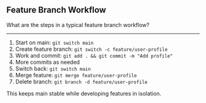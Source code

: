 ## Feature Branch Workflow

What are the steps in a typical feature branch workflow?

---

1. Start on main: `git switch main`
2. Create feature branch: `git switch -c feature/user-profile`
3. Work and commit: `git add . && git commit -m "Add profile"`
4. More commits as needed
5. Switch back: `git switch main`
6. Merge feature: `git merge feature/user-profile`
7. Delete branch: `git branch -d feature/user-profile`

This keeps main stable while developing features in isolation.

